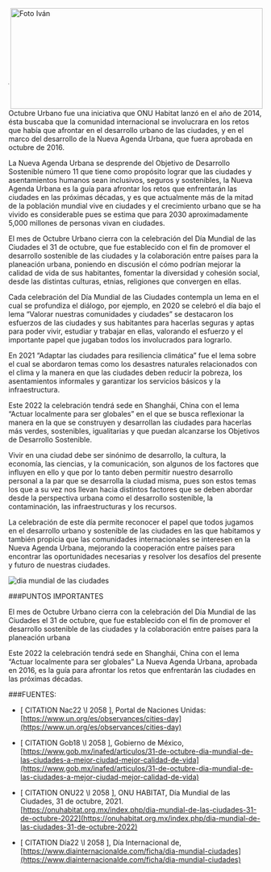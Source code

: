 <p>
   <a title="ir a Otras Publicaciones" href="http://www.trcimplan.gob.mx/autores/julio-alexis-magana-cisneros.html"><img class="img-responsive contenido-imagen" src="../imagenes/128/arq-julio-alexis-magana-cisneros-top2.png" align="right" alt="Foto Iván" width="500" height="200"></a>
</p>

</br></br></br></br></br></br></br></br>

---


Octubre Urbano fue una iniciativa que ONU Habitat lanzó en el año de 2014, ésta buscaba que la comunidad internacional se involucrara en los retos que había que afrontar en el desarrollo urbano de las ciudades, y en el marco del desarrollo de la Nueva Agenda Urbana, que fuera aprobada en octubre de 2016.

La Nueva Agenda Urbana se desprende del Objetivo de Desarrollo Sostenible número 11 que tiene como propósito lograr que las ciudades y asentamientos humanos sean inclusivos, seguros y sostenibles, la Nueva Agenda Urbana es la guía para afrontar los retos que enfrentarán las ciudades en las próximas décadas, y es que actualmente más de la mitad de la población mundial vive en ciudades y el crecimiento urbano que se ha vivido es considerable pues se estima que para 2030 aproximadamente 5,000 millones de personas vivan en ciudades.

El mes de Octubre Urbano cierra con la celebración del Día Mundial de las Ciudades el 31 de octubre, que fue establecido con el fin de promover el desarrollo sostenible de las ciudades y la colaboración entre países para la planeación urbana, poniendo en discusión el cómo podrían mejorar la calidad de vida de sus habitantes, fomentar la diversidad y cohesión social, desde las distintas culturas, etnias, religiones que convergen en ellas.

Cada celebración del Día Mundial de las Ciudades contempla un lema en el cual se profundiza el diálogo, por ejemplo, en 2020 se celebró el día bajo el lema “Valorar nuestras comunidades y ciudades” se destacaron los esfuerzos de las ciudades y sus habitantes para hacerlas seguras y aptas para poder vivir, estudiar y trabajar en ellas, valorando el esfuerzo y el importante papel que jugaban todos los involucrados para lograrlo.

En 2021 “Adaptar las ciudades para resiliencia climática” fue el lema sobre el cual se abordaron temas como los desastres naturales relacionados con el clima y la manera en que las ciudades deben reducir la pobreza, los asentamientos informales y garantizar los servicios básicos y la infraestructura.

Este 2022 la celebración tendrá sede en Shanghái, China con el lema “Actuar localmente para ser globales” en el que se busca reflexionar la manera en la que se construyen y desarrollan las ciudades para hacerlas más verdes, sostenibles, igualitarias y que puedan alcanzarse los Objetivos de Desarrollo Sostenible.

Vivir en una ciudad debe ser sinónimo de desarrollo, la cultura, la economía, las ciencias, y la comunicación, son algunos de los factores que influyen en ello y que por lo tanto deben permitir nuestro desarrollo personal a la par que se desarrolla la ciudad misma, pues son estos temas los que a su vez nos llevan hacia distintos factores que se deben abordar desde la perspectiva urbana como el desarrollo sostenible, la contaminación, las infraestructuras y los recursos.

La celebración de este día permite reconocer el papel que todos jugamos en el desarrollo urbano y sostenible de las ciudades en las que habitamos y también propicia que las comunidades internacionales se interesen en la Nueva Agenda Urbana, mejorando la cooperación entre países para encontrar las oportunidades necesarias y resolver los desafíos del presente y futuro de nuestras ciudades.

<img class="img-responsive" src="dia-mundial-de-las-ciudades-oct-2022/ima01.jpg" alt="dia mundial de las ciudades">

###PUNTOS IMPORTANTES

El mes de Octubre Urbano cierra con la celebración del Día Mundial de las Ciudades el 31 de octubre, que fue establecido con el fin de promover el desarrollo sostenible de las ciudades y la colaboración entre países para la planeación urbana

Este 2022 la celebración tendrá sede en Shanghái, China con el lema “Actuar localmente para ser globales”
La Nueva Agenda Urbana, aprobada en 2016, es la guía para afrontar los retos que enfrentarán las ciudades en las próximas décadas.


###FUENTES:

- [ CITATION Nac22 \l 2058 ], Portal de Naciones Unidas: [https://www.un.org/es/observances/cities-day](https://www.un.org/es/observances/cities-day)

- [ CITATION Gob18 \l 2058 ], Gobierno de México, [https://www.gob.mx/inafed/articulos/31-de-octubre-dia-mundial-de-las-ciudades-a-mejor-ciudad-mejor-calidad-de-vida](https://www.gob.mx/inafed/articulos/31-de-octubre-dia-mundial-de-las-ciudades-a-mejor-ciudad-mejor-calidad-de-vida)

- [ CITATION ONU22 \l 2058 ], ONU HABITAT, Día Mundial de las Ciudades, 31 de octubre, 2021.
[https://onuhabitat.org.mx/index.php/dia-mundial-de-las-ciudades-31-de-octubre-2022](https://onuhabitat.org.mx/index.php/dia-mundial-de-las-ciudades-31-de-octubre-2022)

- [ CITATION Día22 \l 2058 ], Día Internacional de, [https://www.diainternacionalde.com/ficha/dia-mundial-ciudades](https://www.diainternacionalde.com/ficha/dia-mundial-ciudades)
